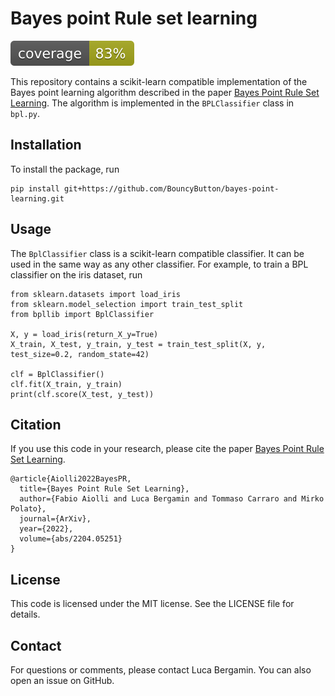 # Bayes point Rule set learning

![coverage](bpllib\coverage.svg)

This repository contains a scikit-learn compatible implementation of the Bayes point learning algorithm described in the
paper [Bayes Point Rule Set Learning](https://arxiv.org/abs/2204.05251). The algorithm is implemented in
the `BPLClassifier` class in `bpl.py`.

## Installation

To install the package, run

    pip install git+https://github.com/BouncyButton/bayes-point-learning.git

## Usage

The `BplClassifier` class is a scikit-learn compatible classifier. It can be used in the same way as any other classifier.
For example, to train a BPL classifier on the iris dataset, run

    from sklearn.datasets import load_iris
    from sklearn.model_selection import train_test_split
    from bpllib import BplClassifier

    X, y = load_iris(return_X_y=True)
    X_train, X_test, y_train, y_test = train_test_split(X, y, test_size=0.2, random_state=42)

    clf = BplClassifier()
    clf.fit(X_train, y_train)
    print(clf.score(X_test, y_test))

## Citation

If you use this code in your research, please cite the paper [Bayes Point Rule Set Learning](https://arxiv.org/abs/2204.05251).

    @article{Aiolli2022BayesPR,
      title={Bayes Point Rule Set Learning},
      author={Fabio Aiolli and Luca Bergamin and Tommaso Carraro and Mirko Polato},
      journal={ArXiv},
      year={2022},
      volume={abs/2204.05251}
    }

## License

This code is licensed under the MIT license. See the LICENSE file for details.

## Contact

For questions or comments, please contact Luca Bergamin. You can also open an issue on GitHub. 
